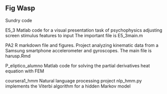 Fig Wasp
--------

Sundry code

E5_3
 Matlab code for a visual presentation task of psychophysics adjusting screen stimulus features to input
 The important file is E5_3main.m

PA2
 R markdown file and figures.
 Project analyzing kinematic data from a Samsung smartphone accelerometer and gyroscopes.
 The main file is harusp.Rmd

P_eliptico_alumno
 Matlab code for solving the partial derivatives heat equation with FEM

coursera1_hmm
 Natural language processing project
 nlp_hmm.py implements the Viterbi algorithm for a hidden Markov model


